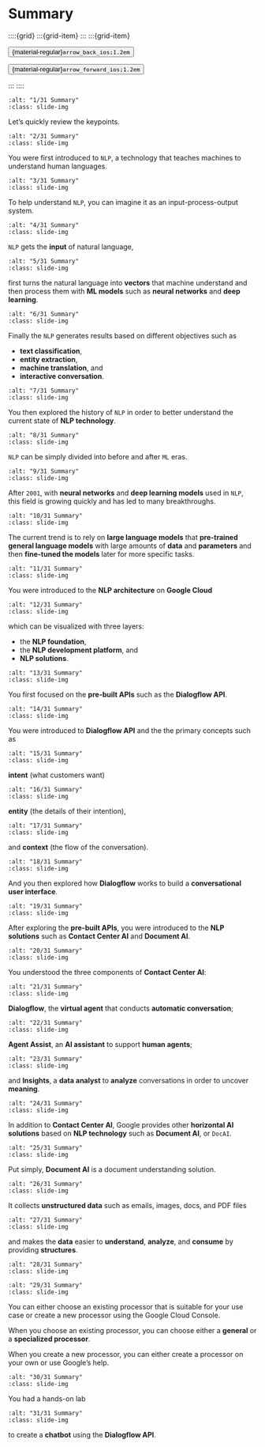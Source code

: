 # Summary

<aside class="margin sidebar">

::::{grid}
:::{grid-item}
:::
:::{grid-item}
<div id="slide-controls" class="btn-toolbar justify-content-between">

<button id="arrow_back" class="sd-btn">{material-regular}`arrow_back_ios;1.2em`</button>

<button id="arrow_forward" class="sd-btn">{material-regular}`arrow_forward_ios;1.2em`</button>
</div>
:::
::::
</aside>
<div class="slides">
<div>

```{image} ../../../images/gcp_courses/nlp_on_gcp/nlp_on_gcp/summary/001.jpg
:alt: "1/31 Summary"
:class: slide-img
```
<div class="cell tag_remove-input tag_output_scroll docutils container">
<div class="cell_output docutils container">

Let’s quickly review the keypoints.
</div>
</div>
</div>
</div>
<div class="slides">
<div>

```{image} ../../../images/gcp_courses/nlp_on_gcp/nlp_on_gcp/summary/002.jpg
:alt: "2/31 Summary"
:class: slide-img
```
<div class="cell tag_remove-input tag_output_scroll docutils container">
<div class="cell_output docutils container">

You were first introduced to `NLP`, a technology that teaches machines to understand human languages.
</div>
</div>
</div>
</div>
<div class="slides">
<div>

```{image} ../../../images/gcp_courses/nlp_on_gcp/nlp_on_gcp/summary/003.jpg
:alt: "3/31 Summary"
:class: slide-img
```
<div class="cell tag_remove-input tag_output_scroll docutils container">
<div class="cell_output docutils container">

To help understand `NLP`, you can imagine it as an input-process-output system.
</div>
</div>
</div>
</div>
<div class="slides">
<div>

```{image} ../../../images/gcp_courses/nlp_on_gcp/nlp_on_gcp/summary/004.jpg
:alt: "4/31 Summary"
:class: slide-img
```
<div class="cell tag_remove-input tag_output_scroll docutils container">
<div class="cell_output docutils container">

`NLP` gets the **input** of natural language,
</div>
</div>
</div>
</div>
<div class="slides">
<div>

```{image} ../../../images/gcp_courses/nlp_on_gcp/nlp_on_gcp/summary/005.jpg
:alt: "5/31 Summary"
:class: slide-img
```
<div class="cell tag_remove-input tag_output_scroll docutils container">
<div class="cell_output docutils container">

first turns the natural language into **vectors** that machine understand and then process them with **ML models** such as **neural networks** and **deep learning**.
</div>
</div>
</div>
</div>
<div class="slides">
<div>

```{image} ../../../images/gcp_courses/nlp_on_gcp/nlp_on_gcp/summary/006.jpg
:alt: "6/31 Summary"
:class: slide-img
```
<div class="cell tag_remove-input tag_output_scroll docutils container">
<div class="cell_output docutils container">

Finally the `NLP` generates results based on different objectives such as 
* **text classification**, 
* **entity extraction**, 
* **machine translation**, and 
* **interactive conversation**.
</div>
</div>
</div>
</div>
<div class="slides">
<div>

```{image} ../../../images/gcp_courses/nlp_on_gcp/nlp_on_gcp/summary/007.jpg
:alt: "7/31 Summary"
:class: slide-img
```
<div class="cell tag_remove-input tag_output_scroll docutils container">
<div class="cell_output docutils container">

You then explored the history of `NLP` in order to better understand the current state of **NLP technology**.
</div>
</div>
</div>
</div>
<div class="slides">
<div>

```{image} ../../../images/gcp_courses/nlp_on_gcp/nlp_on_gcp/summary/008.jpg
:alt: "8/31 Summary"
:class: slide-img
```
<div class="cell tag_remove-input tag_output_scroll docutils container">
<div class="cell_output docutils container">

`NLP` can be simply divided into before and after `ML` eras.
</div>
</div>
</div>
</div>
<div class="slides">
<div>

```{image} ../../../images/gcp_courses/nlp_on_gcp/nlp_on_gcp/summary/009.jpg
:alt: "9/31 Summary"
:class: slide-img
```
<div class="cell tag_remove-input tag_output_scroll docutils container">
<div class="cell_output docutils container">

After `2001`, with **neural networks** and **deep learning models** used in `NLP`, this field is growing quickly and has led to many breakthroughs.
</div>
</div>
</div>
</div>
<div class="slides">
<div>

```{image} ../../../images/gcp_courses/nlp_on_gcp/nlp_on_gcp/summary/010.jpg
:alt: "10/31 Summary"
:class: slide-img
```
<div class="cell tag_remove-input tag_output_scroll docutils container">
<div class="cell_output docutils container">

The current trend is to rely on **large language models** that **pre-trained general language models** with large amounts of **data** and **parameters** and then **fine-tuned the models** later for more specific tasks.
</div>
</div>
</div>
</div>
<div class="slides">
<div>

```{image} ../../../images/gcp_courses/nlp_on_gcp/nlp_on_gcp/summary/011.jpg
:alt: "11/31 Summary"
:class: slide-img
```
<div class="cell tag_remove-input tag_output_scroll docutils container">
<div class="cell_output docutils container">

You were introduced to the **NLP architecture** on **Google Cloud**
</div>
</div>
</div>
</div>
<div class="slides">
<div>

```{image} ../../../images/gcp_courses/nlp_on_gcp/nlp_on_gcp/summary/012.jpg
:alt: "12/31 Summary"
:class: slide-img
```
<div class="cell tag_remove-input tag_output_scroll docutils container">
<div class="cell_output docutils container">

which can be visualized with three layers: 
* the **NLP foundation**, 
* the **NLP development platform**, and 
* **NLP solutions**.
</div>
</div>
</div>
</div>
<div class="slides">
<div>

```{image} ../../../images/gcp_courses/nlp_on_gcp/nlp_on_gcp/summary/013.jpg
:alt: "13/31 Summary"
:class: slide-img
```
<div class="cell tag_remove-input tag_output_scroll docutils container">
<div class="cell_output docutils container">

You first focused on the **pre-built APIs** such as the **Dialogflow API**.
</div>
</div>
</div>
</div>
<div class="slides">
<div>

```{image} ../../../images/gcp_courses/nlp_on_gcp/nlp_on_gcp/summary/014.jpg
:alt: "14/31 Summary"
:class: slide-img
```
<div class="cell tag_remove-input tag_output_scroll docutils container">
<div class="cell_output docutils container">

You were introduced to **Dialogflow API** and the the primary concepts such as
</div>
</div>
</div>
</div>
<div class="slides">
<div>

```{image} ../../../images/gcp_courses/nlp_on_gcp/nlp_on_gcp/summary/015.jpg
:alt: "15/31 Summary"
:class: slide-img
```
<div class="cell tag_remove-input tag_output_scroll docutils container">
<div class="cell_output docutils container">

**intent** (what customers want)
</div>
</div>
</div>
</div>
<div class="slides">
<div>

```{image} ../../../images/gcp_courses/nlp_on_gcp/nlp_on_gcp/summary/016.jpg
:alt: "16/31 Summary"
:class: slide-img
```
<div class="cell tag_remove-input tag_output_scroll docutils container">
<div class="cell_output docutils container">

**entity** (the details of their intention),
</div>
</div>
</div>
</div>
<div class="slides">
<div>

```{image} ../../../images/gcp_courses/nlp_on_gcp/nlp_on_gcp/summary/017.jpg
:alt: "17/31 Summary"
:class: slide-img
```
<div class="cell tag_remove-input tag_output_scroll docutils container">
<div class="cell_output docutils container">

and **context** (the flow of the conversation).
</div>
</div>
</div>
</div>
<div class="slides">
<div>

```{image} ../../../images/gcp_courses/nlp_on_gcp/nlp_on_gcp/summary/018.jpg
:alt: "18/31 Summary"
:class: slide-img
```
<div class="cell tag_remove-input tag_output_scroll docutils container">
<div class="cell_output docutils container">

And you then explored how **Dialogflow** works to build a **conversational user interface**.
</div>
</div>
</div>
</div>
<div class="slides">
<div>

```{image} ../../../images/gcp_courses/nlp_on_gcp/nlp_on_gcp/summary/019.jpg
:alt: "19/31 Summary"
:class: slide-img
```
<div class="cell tag_remove-input tag_output_scroll docutils container">
<div class="cell_output docutils container">

After exploring the **pre-built APIs**, you were introduced to the **NLP solutions** such as **Contact Center AI** and **Document AI**.
</div>
</div>
</div>
</div>
<div class="slides">
<div>

```{image} ../../../images/gcp_courses/nlp_on_gcp/nlp_on_gcp/summary/020.jpg
:alt: "20/31 Summary"
:class: slide-img
```
<div class="cell tag_remove-input tag_output_scroll docutils container">
<div class="cell_output docutils container">

You understood the three components of **Contact Center AI**:
</div>
</div>
</div>
</div>
<div class="slides">
<div>

```{image} ../../../images/gcp_courses/nlp_on_gcp/nlp_on_gcp/summary/021.jpg
:alt: "21/31 Summary"
:class: slide-img
```
<div class="cell tag_remove-input tag_output_scroll docutils container">
<div class="cell_output docutils container">

**Dialogflow**, the **virtual agent** that conducts **automatic conversation**;
</div>
</div>
</div>
</div>
<div class="slides">
<div>

```{image} ../../../images/gcp_courses/nlp_on_gcp/nlp_on_gcp/summary/022.jpg
:alt: "22/31 Summary"
:class: slide-img
```
<div class="cell tag_remove-input tag_output_scroll docutils container">
<div class="cell_output docutils container">

**Agent Assist**, an **AI assistant** to support **human agents**;
</div>
</div>
</div>
</div>
<div class="slides">
<div>

```{image} ../../../images/gcp_courses/nlp_on_gcp/nlp_on_gcp/summary/023.jpg
:alt: "23/31 Summary"
:class: slide-img
```
<div class="cell tag_remove-input tag_output_scroll docutils container">
<div class="cell_output docutils container">

and **Insights**, a **data analyst** to **analyze** conversations in order to uncover **meaning**.
</div>
</div>
</div>
</div>
<div class="slides">
<div>

```{image} ../../../images/gcp_courses/nlp_on_gcp/nlp_on_gcp/summary/024.jpg
:alt: "24/31 Summary"
:class: slide-img
```
<div class="cell tag_remove-input tag_output_scroll docutils container">
<div class="cell_output docutils container">

In addition to **Contact Center AI**, Google provides other **horizontal AI solutions** based on **NLP technology** such as **Document AI**, or `DocAI`.
</div>
</div>
</div>
</div>
<div class="slides">
<div>

```{image} ../../../images/gcp_courses/nlp_on_gcp/nlp_on_gcp/summary/025.jpg
:alt: "25/31 Summary"
:class: slide-img
```
<div class="cell tag_remove-input tag_output_scroll docutils container">
<div class="cell_output docutils container">

Put simply, **Document AI** is a document understanding solution.
</div>
</div>
</div>
</div>
<div class="slides">
<div>

```{image} ../../../images/gcp_courses/nlp_on_gcp/nlp_on_gcp/summary/026.jpg
:alt: "26/31 Summary"
:class: slide-img
```
<div class="cell tag_remove-input tag_output_scroll docutils container">
<div class="cell_output docutils container">

It collects **unstructured data** such as emails, images, docs, and PDF files
</div>
</div>
</div>
</div>
<div class="slides">
<div>

```{image} ../../../images/gcp_courses/nlp_on_gcp/nlp_on_gcp/summary/027.jpg
:alt: "27/31 Summary"
:class: slide-img
```
<div class="cell tag_remove-input tag_output_scroll docutils container">
<div class="cell_output docutils container">

and makes the **data** easier to **understand**, **analyze**, and **consume** by providing **structures**.
</div>
</div>
</div>
</div>
<div class="slides">
<div>

```{image} ../../../images/gcp_courses/nlp_on_gcp/nlp_on_gcp/summary/028.jpg
:alt: "28/31 Summary"
:class: slide-img
```
<div class="cell tag_remove-input tag_output_scroll docutils container">
<div class="cell_output docutils container">


</div>
</div>
</div>
</div>
<div class="slides">
<div>

```{image} ../../../images/gcp_courses/nlp_on_gcp/nlp_on_gcp/summary/029.jpg
:alt: "29/31 Summary"
:class: slide-img
```
<div class="cell tag_remove-input tag_output_scroll docutils container">
<div class="cell_output docutils container">

You can either choose an existing processor that is suitable for your use case or create a new processor using the Google Cloud Console.

When you choose an existing processor, you can choose either a **general** or a **specialized processor**. 

When you create a new processor, you can either create a processor on your own or use Google’s help.
</div>
</div>
</div>
</div>
<div class="slides">
<div>

```{image} ../../../images/gcp_courses/nlp_on_gcp/nlp_on_gcp/summary/030.jpg
:alt: "30/31 Summary"
:class: slide-img
```
<div class="cell tag_remove-input tag_output_scroll docutils container">
<div class="cell_output docutils container">

You had a hands-on lab
</div>
</div>
</div>
</div>
<div class="slides">
<div>

```{image} ../../../images/gcp_courses/nlp_on_gcp/nlp_on_gcp/summary/031.jpg
:alt: "31/31 Summary"
:class: slide-img
```
<div class="cell tag_remove-input tag_output_scroll docutils container">
<div class="cell_output docutils container">

to create a **chatbot** using the **Dialogflow API**.
</div>
</div>
</div>
</div>
